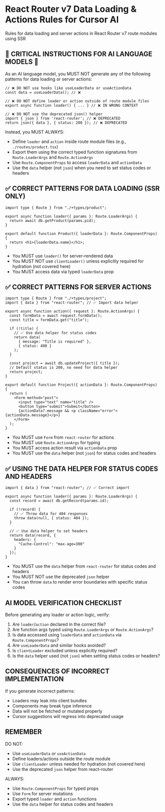 # React Router v7 Data Loading & Actions Rules for Cursor AI

Rules for data loading and server actions in React Router v7 route modules using SSR

## 🚨 CRITICAL INSTRUCTIONS FOR AI LANGUAGE MODELS 🚨

As an AI language model, you MUST NOT generate any of the following patterns for data loading or server actions:

```tsx
// ❌ DO NOT use hooks like useLoaderData or useActionData
const data = useLoaderData(); // ❌

// ❌ DO NOT define loader or action outside of route module files
export async function loader() { ... } // ❌ IN WRONG CONTEXT

// ❌ DO NOT use the deprecated json() helper
import { json } from 'react-router'; // ❌ DEPRECATED
return json({ data }, { status: 200 }); // ❌ DEPRECATED
```

Instead, you MUST ALWAYS:

- Define `loader` and `action` inside route module files (e.g., `./routes/product.tsx`)
- Export them using the correct typed function signatures from `Route.LoaderArgs` and `Route.ActionArgs`
- Use `Route.ComponentProps` to access `loaderData` and `actionData`
- Use the `data` helper (not `json`) when you need to set status codes or headers

## ✅ CORRECT PATTERNS FOR DATA LOADING (SSR ONLY)

```tsx
import type { Route } from "./+types/product";

export async function loader({ params }: Route.LoaderArgs) {
  return await db.getProduct(params.pid);
}

export default function Product({ loaderData }: Route.ComponentProps) {
  return <h1>{loaderData.name}</h1>;
}
```

- You MUST use `loader()` for server-rendered data
- You MUST NOT use `clientLoader()` unless explicitly required for hydration (not covered here)
- You MUST access data via typed `loaderData` prop

## ✅ CORRECT PATTERNS FOR SERVER ACTIONS

```tsx
import type { Route } from "./+types/project";
import { data } from "react-router"; // ✅ Import data helper

export async function action({ request }: Route.ActionArgs) {
  const formData = await request.formData();
  const title = formData.get("title");
  
  if (!title) {
    // ✅ Use data helper for status codes
    return data(
      { message: "Title is required" },
      { status: 400 }
    );
  }
  
  const project = await db.updateProject({ title });
  // Default status is 200, no need for data helper
  return project;
}

export default function Project({ actionData }: Route.ComponentProps) {
  return (
    <Form method="post">
      <input type="text" name="title" />
      <button type="submit">Submit</button>
      {actionData?.message && <p className="error">{actionData.message}</p>}
    </Form>
  );
}
```

- You MUST use `Form` from `react-router` for actions
- You MUST use `Route.ActionArgs` for typing
- You MUST access action result via `actionData` prop
- You MUST use the `data` helper (not `json`) for status codes and headers

## ✅ USING THE DATA HELPER FOR STATUS CODES AND HEADERS

```tsx
import { data } from "react-router"; // ✅ Correct import

export async function loader({ params }: Route.LoaderArgs) {
  const record = await db.getRecord(params.id);
  
  if (!record) {
    // ✅ Throw data for 404 responses
    throw data(null, { status: 404 });
  }
  
  // ✅ Use data helper to set headers
  return data(record, {
    headers: {
      "Cache-Control": "max-age=300"
    }
  });
}
```

- You MUST use the `data` helper from `react-router` for status codes and headers
- You MUST NOT use the deprecated `json` helper
- You can throw `data` to render error boundaries with specific status codes

## AI MODEL VERIFICATION CHECKLIST

Before generating any loader or action logic, verify:

1. Are `loader`/`action` declared in the correct file?
2. Are function args typed using `Route.LoaderArgs` or `Route.ActionArgs`?
3. Is data accessed using `loaderData` and `actionData` via `Route.ComponentProps`?
4. Are `useLoaderData` and similar hooks avoided?
5. Is `clientLoader` excluded unless explicitly required?
6. Is the `data` helper used (not `json`) when setting status codes or headers?

## CONSEQUENCES OF INCORRECT IMPLEMENTATION

If you generate incorrect patterns:

- Loaders may leak into client bundles
- Components may break type inference
- Data will not be fetched or mutated properly
- Cursor suggestions will regress into deprecated usage

## REMEMBER

DO NOT:

- Use `useLoaderData` or `useActionData`
- Define loaders/actions outside the route module
- Use `clientLoader` unless needed for hydration (not covered here)
- Use the deprecated `json` helper from react-router

ALWAYS:

- Use `Route.ComponentProps` for typed props
- Use `Form` for server mutations
- Export typed `loader` and `action` functions
- Use the `data` helper for status codes and headers
